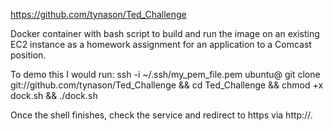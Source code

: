 
https://github.com/tynason/Ted_Challenge 

Docker container with bash script to build and run the image on an existing EC2 instance as a homework assignment for an application to a Comcast position.

To demo this I would run:
ssh -i ~/.ssh/my_pem_file.pem ubuntu@<IP of amazon instance>
git clone git://github.com/tynason/Ted_Challenge && cd Ted_Challenge && chmod +x dock.sh && ./dock.sh

Once the shell finishes, check the service and redirect to https via http://<IP of amazon instance>.
